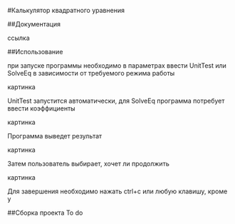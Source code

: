 #Калькулятор квадратного уравнения

##Документация

ссылка

##Использование

при запуске программы необходимо в параметрах ввести UnitTest или SolveEq в зависимости от требуемого режима работы

картинка

UnitTest запустится автоматически, для SolveEq программа потребует ввести коэффициенты

картинка

Программа выведет результат

картинка

Затем пользователь выбирает, хочет ли продолжить

картинка

Для завершения необходимо нажать ctrl+c или любую клавишу, кроме y



##Сборка проекта
To do
